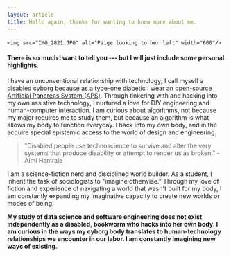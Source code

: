 ```yaml
---
layout: article
title: Hello again, thanks for wanting to know more about me.
---
```

<p align="center">
	
	<img src="IMG_2821.JPG" alt="Paige looking to her left" width="600"/>

</p>


#### There is so much I want to tell you --- but I will just include some personal highlights. 


I have an unconventional relationship with technology; I call myself a disabled cyborg because as a type-one diabetic I wear an open-source [Artificial Pancreas System (APS)](https://openaps.org). Through tinkering with and hacking into my own assistive technology, I nurtured a love for DIY engineering and human-computer interaction. I am curious about algorithms, not because my major requires me to study them, but because an algorithm is what allows my body to function everyday. I hack into my own body, and in the acquire special epistemic access to the world of design and engineering. 

> "Disabled  people  use  technoscience  to  survive  and  alter  the  very systems that produce disability or attempt to render us as broken." - Aimi Hamraie

I am a science-fiction nerd and disciplined world builder. As a student, I inherit the task of sociologists to "imagine otherwise." Through my love of fiction and experience of navigating a world that wasn't built for my body, I am constantly expanding my imaginative capacity to create new worlds or modes of being. 

**My study of data science and software engineering does not exist independently as a disabled, bookworm who hacks into her own body. I am curious in the ways my cyborg body translates to human-technology relationships we encounter in our labor. I am constantly imagining new ways of existing.**

